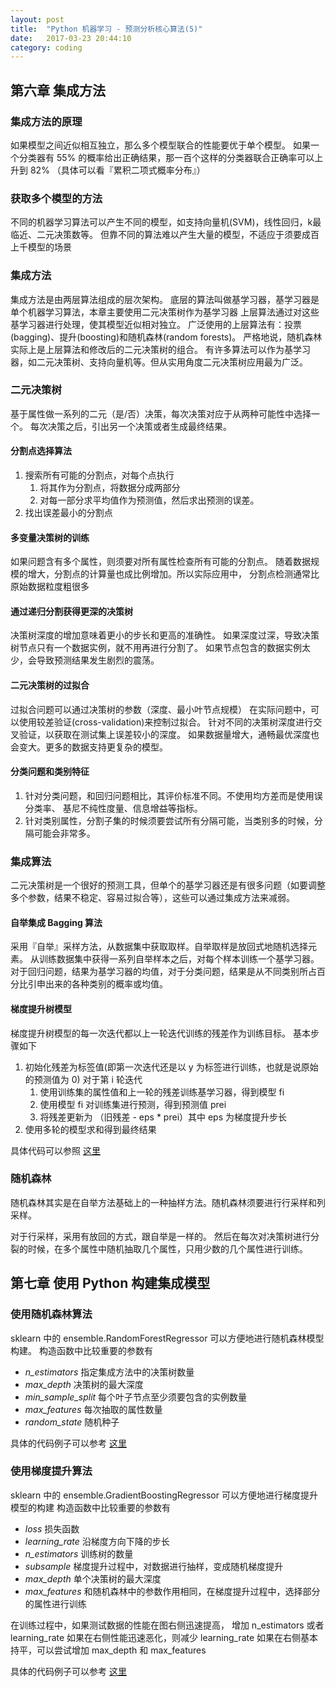 ```yaml
---
layout: post
title:  "Python 机器学习 - 预测分析核心算法(5)"
date:   2017-03-23 20:44:10
category: coding
---
```


## 第六章 集成方法

### 集成方法的原理
如果模型之间近似相互独立，那么多个模型联合的性能要优于单个模型。
如果一个分类器有 55% 的概率给出正确结果，那一百个这样的分类器联合正确率可以上升到 82% （具体可以看『累积二项式概率分布』）

### 获取多个模型的方法
不同的机器学习算法可以产生不同的模型，如支持向量机(SVM)，线性回归，k最临近、二元决策数等。
但靠不同的算法难以产生大量的模型，不适应于须要成百上千模型的场景

### 集成方法
集成方法是由两层算法组成的层次架构。
底层的算法叫做基学习器，基学习器是单个机器学习算法，本章主要使用二元决策树作为基学习器
上层算法通过对这些基学习器进行处理，使其模型近似相对独立。
广泛使用的上层算法有：投票(bagging)、提升(boosting)和随机森林(random forests)。
严格地说，随机森林实际上是上层算法和修改后的二元决策树的组合。
有许多算法可以作为基学习器，如二元决策树、支持向量机等。但从实用角度二元决策树应用最为广泛。

### 二元决策树
基于属性做一系列的二元（是/否）决策，每次决策对应于从两种可能性中选择一个。
每次决策之后，引出另一个决策或者生成最终结果。

#### 分割点选择算法

1. 搜索所有可能的分割点，对每个点执行
    1. 将其作为分割点，将数据分成两部分
    2. 对每一部分求平均值作为预测值，然后求出预测的误差。
2. 找出误差最小的分割点
        
#### 多变量决策树的训练
如果问题含有多个属性，则须要对所有属性检查所有可能的分割点。
随着数据规模的增大，分割点的计算量也成比例增加。所以实际应用中，
分割点检测通常比原始数据粒度粗很多

#### 通过递归分割获得更深的决策树
决策树深度的增加意味着更小的步长和更高的准确性。
如果深度过深，导致决策树节点只有一个数据实例，就不用再进行分割了。
如果节点包含的数据实例太少，会导致预测结果发生剧烈的震荡。

#### 二元决策树的过拟合
过拟合问题可以通过决策树的参数（深度、最小叶节点规模）
在实际问题中，可以使用较差验证(cross-validation)来控制过拟合。
针对不同的决策树深度进行交叉验证，以获取在测试集上误差较小的深度。
如果数据量增大，通畅最优深度也会变大。更多的数据支持更复杂的模型。

#### 分类问题和类别特征

1. 针对分类问题，和回归问题相比，其评价标准不同。不使用均方差而是使用误分类率、
基尼不纯性度量、信息增益等指标。
2. 针对类别属性，分割子集的时候须要尝试所有分隔可能，当类别多的时候，分隔可能会非常多。

### 集成算法
二元决策树是一个很好的预测工具，但单个的基学习器还是有很多问题（如要调整多个参数，结果不稳定、容易过拟合等），这些可以通过集成方法来减弱。

#### 自举集成 Bagging 算法
采用『自举』采样方法，从数据集中获取取样。自举取样是放回式地随机选择元素。
从训练数据集中获得一系列自举样本之后，对每个样本训练一个基学习器。
对于回归问题，结果为基学习器的均值，对于分类问题，结果是从不同类别所占百分比引申出来的各种类别的概率或均值。

#### 梯度提升树模型
梯度提升树模型的每一次迭代都以上一轮迭代训练的残差作为训练目标。
基本步骤如下
1. 初始化残差为标签值(即第一次迭代还是以 y 为标签进行训练，也就是说原始的预测值为 0)
对于第 i 轮迭代
    1. 使用训练集的属性值和上一轮的残差训练基学习器，得到模型 fi
    2. 使用模型 fi 对训练集进行预测，得到预测值 prei
    3. 将残差更新为 （旧残差 - eps * prei）其中 eps 为梯度提升步长
2. 使用多轮的模型求和得到最终结果

具体代码可以参照 [这里](https://github.com/Crazydogs/python_machine_learning_example/blob/master/gradientBoosting.py)

### 随机森林
随机森林其实是在自举方法基础上的一种抽样方法。随机森林须要进行行采样和列采样。

对于行采样，采用有放回的方式，跟自举是一样的。
然后在每次对决策树进行分裂的时候，在多个属性中随机抽取几个属性，只用少数的几个属性进行训练。

## 第七章 使用 Python 构建集成模型

### 使用随机森林算法
sklearn 中的 ensemble.RandomForestRegressor 可以方便地进行随机森林模型构建。
构造函数中比较重要的参数有
- *n_estimators* 指定集成方法中的决策树数量
- *max_depth* 决策树的最大深度
- *min\_sample\_split* 每个叶子节点至少须要包含的实例数量
- *max\_features* 每次抽取的属性数量
- *random\_state* 随机种子

具体的代码例子可以参考 [这里]('https://github.com/Crazydogs/python_machine_learning_example/blob/master/wine/randomForest.py')

### 使用梯度提升算法
sklearn 中的 ensemble.GradientBoostingRegressor 可以方便地进行梯度提升模型的构建
构造函数中比较重要的参数有
- *loss* 损失函数
- *learning_rate* 沿梯度方向下降的步长
- *n_estimators* 训练树的数量
- *subsample* 梯度提升过程中，对数据进行抽样，变成随机梯度提升
- *max_depth* 单个决策树的最大深度
- *max_features* 和随机森林中的参数作用相同，在梯度提升过程中，选择部分的属性进行训练

在训练过程中，如果测试数据的性能在图右侧迅速提高， 增加 n\_estimators 或者 learning_rate
如果在右侧性能迅速恶化，则减少 learning_rate
如果在右侧基本持平，可以尝试增加 max\_depth 和 max\_features

具体的代码例子可以参考 [这里]('https://github.com/Crazydogs/python_machine_learning_example/blob/master/wine/gradientBoosting.py')